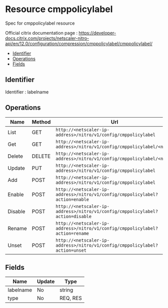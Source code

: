 # Resource cmppolicylabel

Spec for cmppolicylabel resource

Official citrix documentation page : https://developer-docs.citrix.com/projects/netscaler-nitro-api/en/12.0/configuration/compression/cmppolicylabel/cmppolicylabel/

- [Identifier](#identifier)
- [Operations](#operations)
- [Fields](#fields)

## Identifier

Identifier : labelname

## Operations

| Name | Method | Url |
|----|----|----|
| List | GET | `http://<netscaler-ip-address>/nitro/v1/config/cmppolicylabel` |
| Get | GET | `http://<netscaler-ip-address>/nitro/v1/config/cmppolicylabel/<name>` |
| Delete | DELETE | `http://<netscaler-ip-address>/nitro/v1/config/cmppolicylabel/<name>` |
| Update | PUT | `http://<netscaler-ip-address>/nitro/v1/config/cmppolicylabel` |
| Add | POST | `http://<netscaler-ip-address>/nitro/v1/config/cmppolicylabel` |
| Enable | POST | `http://<netscaler-ip-address>/nitro/v1/config/cmppolicylabel?action=enable` |
| Disable | POST | `http://<netscaler-ip-address>/nitro/v1/config/cmppolicylabel?action=disable` |
| Rename | POST | `http://<netscaler-ip-address>/nitro/v1/config/cmppolicylabel?action=rename` |
| Unset | POST | `http://<netscaler-ip-address>/nitro/v1/config/cmppolicylabel?action=unset` |

## Fields

| Name | Update | Type |
|----|----|----|
| labelname | No | string |
| type | No | REQ, RES |

